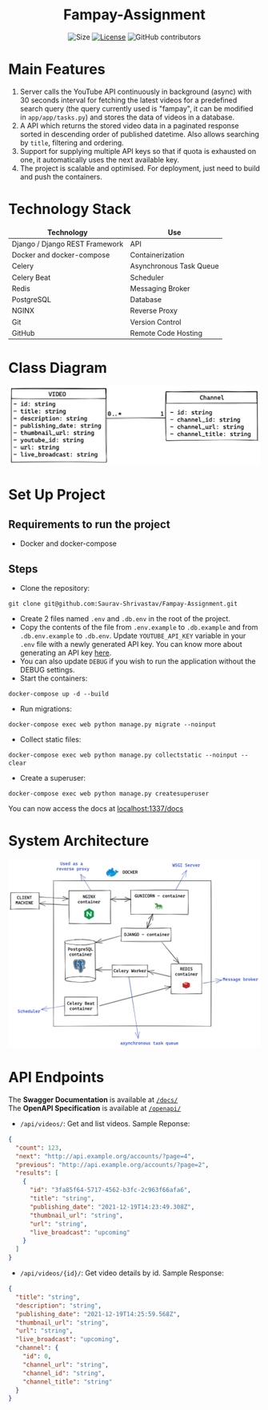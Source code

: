 <div align="center">

# Fampay-Assignment

![Size](https://github-size-badge.herokuapp.com/Saurav-Shrivastav/Fampay-Assignment.svg)
[![License](https://img.shields.io/github/license/Saurav-Shrivastav/Fampay-Assignment)](https://github.com/Saurav-Shrivastav/Fampay-Assignment/blob/main/LICENSE)
![GitHub contributors](https://img.shields.io/github/contributors/Saurav-Shrivastav/Fampay-Assignment?logo=github)

</div>

# Main Features
1. Server calls the YouTube API continuously in background (async) with 30 seconds interval for fetching the latest videos for a predefined search query (the query 
currently used is "fampay", it can be modified in `app/app/tasks.py`) and stores the data of videos in a database.
2. A API which returns the stored video data in a paginated response sorted in descending order of published datetime. Also allows searching by `title`, filtering and ordering.
3. Support for supplying multiple API keys so that if quota is exhausted on one, it automatically uses the next available key.
4. The project is scalable and optimised. For deployment, just need to build and push the containers.

# Technology Stack
<table>
  <thead align="center">
    <tr>
      <td><strong>Technology</strong></td>
      <td><strong>Use</strong></td>
    </tr>
  </thead>
  <tbody>
    <tr>
      <td>Django / Django REST Framework</td>
      <td>API</td>
    </tr>
    <tr>
      <td>Docker and docker-compose</td>
      <td>Containerization</td>
    </tr>
    <tr>
      <td>Celery</td>
      <td>Asynchronous Task Queue</td>
    </tr>
    <tr>
      <td>Celery Beat</td>
      <td>Scheduler</td>
    </tr>
    <tr>
      <td>Redis</td>
      <td>Messaging Broker</td>
    </tr>
    <tr>
      <td>PostgreSQL</td>
      <td>Database</td>
    </tr>
    <tr>
      <td>NGINX</td>
      <td>Reverse Proxy</td>
    </tr>
    <tr>
      <td>Git</td>
      <td>Version Control</td>
    </tr>
    <tr>
      <td>GitHub</td>
      <td>Remote Code Hosting</td>
    </tr>
  </tbody>

</table>

# Class Diagram
![Class Diagram](/assets/class-diagram.png)

# Set Up Project

## Requirements to run the project
- Docker and docker-compose

## Steps
- Clone the repository:
```
git clone git@github.com:Saurav-Shrivastav/Fampay-Assignment.git
```
- Create 2 files named `.env` and `.db.env` in the root of the project. 
- Copy the contents of the file from `.env.example` to `.db.example` and from `.db.env.example` to `.db.env`. 
Update `YOUTUBE_API_KEY` variable in your `.env` file with a newly generated API key. You can know more about generating an API key <a href="https://blog.hubspot.com/website/how-to-get-youtube-api-key">here</a>.
- You can also update `DEBUG` if you wish to run the application without the DEBUG settings.
- Start the containers:
```
docker-compose up -d --build
```
- Run migrations:
```
docker-compose exec web python manage.py migrate --noinput
```
- Collect static files:
```
docker-compose exec web python manage.py collectstatic --noinput --clear
```
- Create a superuser:
```
docker-compose exec web python manage.py createsuperuser
```
You can now access the docs at <a href="http://localhost:1337/docs">localhost:1337/docs</a>

# System Architecture
![System Architecture](/assets/sys-architecture.png)

# API Endpoints
The **Swagger Documentation** is available at <a href="https://localhost:1337/docs">`/docs/`</a> <br>
The **OpenAPI Specification** is available at <a href="https://localhost:1337/openapi">`/openapi/`</a>

- `/api/videos/`: Get and list videos. Sample Reponse:
```json
{
  "count": 123,
  "next": "http://api.example.org/accounts/?page=4",
  "previous": "http://api.example.org/accounts/?page=2",
  "results": [
    {
      "id": "3fa85f64-5717-4562-b3fc-2c963f66afa6",
      "title": "string",
      "publishing_date": "2021-12-19T14:23:49.308Z",
      "thumbnail_url": "string",
      "url": "string",
      "live_broadcast": "upcoming"
    }
  ]
}
```
- `/api/videos/{id}/`: Get video details by id. Sample Response:
```json
{
  "title": "string",
  "description": "string",
  "publishing_date": "2021-12-19T14:25:59.568Z",
  "thumbnail_url": "string",
  "url": "string",
  "live_broadcast": "upcoming",
  "channel": {
    "id": 0,
    "channel_url": "string",
    "channel_id": "string",
    "channel_title": "string"
  }
}
```

